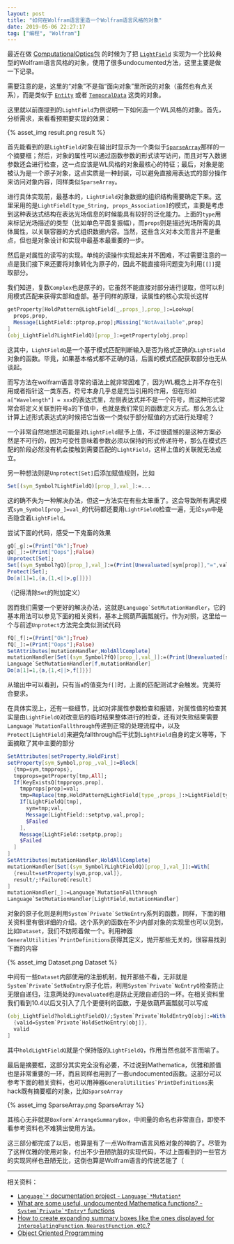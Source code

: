 ```yaml
---
layout: post
title: "如何在Wolfram语言里造一个Wolfram语言风格的对象"
date: 2019-05-06 22:27:17
tag: ["编程", "Wolfram"]
---
```


最近在做 [ComputationalOptics包](https://github.com/miRoox/ComputationalOptics) 的时候为了把 [`LightField`](https://github.com/miRoox/ComputationalOptics/blob/1197dbf20758271c93acdbc4f780913443847b95/ComputationalOptics/Kernel/LightField.m) 实现为一个比较典型的Wolfram语言风格的对象，使用了很多undocumented方法，这里主要是做一下记录。

需要注意的是，这里的“对象”不是指“面向对象”里所说的对象（虽然也有点关系），而是类似于 [`Entity`](http://reference.wolfram.com/language/ref/Entity.html) 或者 [`TemporalData`](http://reference.wolfram.com/language/ref/TemporalData.html) 这类的对象。

<!--more-->

这里就以前面提到的`LightField`为例说明一下如何造一个WL风格的对象。首先，分析需求，来看看预期要实现的效果：

{% asset_img result.png result %}

首先能看到的是`LightField`对象在输出时显示为一个类似于[`SparseArray`](http://reference.wolfram.com/language/ref/SparseArray.html)那样的一个摘要框；然后，对象的属性可以通过函数参数的形式读写访问，而且对写入数据参数还会进行检查，这一点应该是WL风格的对象最核心的特征；最后，对象是能被认为是一个原子对象，这点实质是一种封装，可以避免直接用表达式的部分操作来访问对象内容，同样类似`SparseArray`。

进行具体实现前，最基本的，`LightField`对象数据的组织结构需要确定下来。这里采用的是`LightField[type_String, props_Association]`的模式，主要是考虑到这种表达式结构在表达光场信息的时候能具有较好的泛化能力。上面的`type`用来标记光场描述的类型（比如单色平面复振幅），而`props`则是描述光场所需的具体属性，以关联容器的方式组织数据内容。当然，这些含义对本文而言并不是重点，但也是对象设计和实现中最基本最重要的一步。

然后是对属性的读写的实现。单纯的读操作实现起来并不困难，不过需要注意的一点是我们接下来还要将对象转化为原子的，因此不能直接将问题变为利用`[[]]`提取部分。

我们知道，复数`Complex`也是原子的，它虽然不能直接对部分进行提取，但可以利用模式匹配来获得实部和虚部。基于同样的原理，读属性的核心实现长这样

```mathematica
getProperty[HoldPattern@LightField[_,props_],prop_]:=Lookup[
  props,prop,
  Message[LightField::ptprop,prop];Missing["NotAvailable",prop]
]
(obj_LightField?LightFieldQ)[prop_]:=getProperty[obj,prop]
```

这其中，`LightFieldQ`是一个基于模式匹配判断输入是否为格式正确的`LightField`对象的函数。毕竟，如果基本格式都不正确的话，后面的模式匹配获取部分也无从谈起。

而写方法在wolfram语言寻常的语法上就非常困难了，因为WL概念上并不存在引用或者指针这一类东西，符号本身几乎总是充当引用的作用，但在形如`a["Wavelength"] = xxx`的表达式里，左侧表达式并不是一个符号，而这种形式常常会将定义关联到符号`a`的下值中，也就是我们常见的函数定义方式。那么怎么让计算上述形式表达式的时候把它当做一个类似于部分赋值的方式进行处理呢？

一个非常自然地想法可能是对`LightField`赋予上值，不过很遗憾的是这种方案必然是不可行的，因为可变性意味着参数必须以保持的形式传递符号，那么在模式匹配的阶段必然没有机会接触到需要匹配的`LightField`，这样上值的关联就无法成立。

另一种想法则是`Unprotect[Set]`后添加赋值规则，比如

```mathematica
Set[(sym_Symbol?LightFieldQ)[prop_],val_]:=...
```

这的确不失为一种解决办法，但这一方法实在有些太笨重了。这会导致所有满足模式`sym_Symbol[prop_]=val_`的代码都还要用`LightFieldQ`检查一遍，无论`sym`中是否隐含着`LightField`。

尝试下面的代码，感受一下鬼畜的效果

```mathematica
gQ[_g]:=(Print["Ok"];True)
gQ[_]:=(Print["Oops"];False)
Unprotect[Set];
Set[(sym_Symbol?gQ)[prop_],val_]:=(Print[Unevaluated[sym[prop]],"=",val])
Protect[Set];
Do[a[1]=1,{a,{1,<||>,g[]}}]
```

（记得清除`Set`的附加定义）

因而我们需要一个更好的解决办法，这就是``Language`SetMutationHandler``，它的基本用法可以参见下面的相关资料，基本上照葫芦画瓢就行。作为对照，这里给一个与前述`Unprotect`方法完全类似测试代码

```mathematica
fQ[_f]:=(Print["Ok"];True)
fQ[_]:=(Print["Oops"];False)
SetAttributes[mutationHandler,HoldAllComplete]
mutationHandler[Set[(sym_Symbol?fQ)[prop_],val_]]:=(Print[Unevaluated[sym[prop]],"=",val])
Language`SetMutationHandler[f,mutationHandler]
Do[a[1]=1,{a,{1,<||>,f[]}}]
```

从输出中可以看到，只有当`a`的值变为`f[]`时，上面的匹配测试才会触发。完美符合要求。

在具体实现上，还有一些细节，比如对非属性参数检查和报错，对属性值的检查其实是由`LightFieldQ`对改变后的临时结果整体进行的检查，还有对失败结果需要``Language`MutationFallthrough``传递到正常的处理流程中，以及`Protect[LightField]`来避免fallthrough后干扰到`LightField`自身的定义等等，下面摘取了其中主要的部分

```mathematica
SetAttributes[setProperty,HoldFirst]
setProperty[sym_Symbol,prop_,val_]:=Block[
  {tmp=sym,tmpprops},
  tmpprops=getProperty[tmp,All];
  If[KeyExistsQ[tmpprops,prop],
    tmpprops[prop]=val;
    tmp=Replace[tmp,HoldPattern@LightField[type_,props_]:>LightField[type,tmpprops]];
    If[LightFieldQ[tmp],
      sym=tmp;val,
      Message[LightField::setptvp,val,prop];
      $Failed
    ],
    Message[LightField::setptp,prop];
    $Failed
  ]
]
SetAttributes[mutationHandler,HoldAllComplete]
mutationHandler[Set[(sym_Symbol?LightFieldQ)[prop_],val_]]:=With[
  {result=setProperty[sym,prop,val]},
  result/;!FailureQ[result]
]
mutationHandler[_]:=Language`MutationFallthrough
Language`SetMutationHandler[LightField,mutationHandler]
```

对象的原子化则是利用``System`Private`SetNoEntry``系列的函数，同样，下面的相关资料里有很详细的介绍。这个系列的函数在不少内部对象的实现里也可以见到，比如`Dataset`，我们不妨照着做一个。利用神器``GeneralUtilities`PrintDefinitions``获得其定义，抛开那些无关的，很容易找到下面的内容

{% asset_img Dataset.png Dataset %}

中间有一些`Dataset`内部使用的注册机制，抛开那些不看，无非就是``System`Private`SetNoEntry``原子化后，利用``System`Private`NoEntryQ``检查防止无限自递归，注意两处的`Unevaluated`也是防止无限自递归的一环。在相关资料里我们看到10.4以后又引入了几个更便利的函数，于是依葫芦画瓢就可以写成

```mathematica
(obj_LightField?holdLightFieldQ)/;System`Private`HoldEntryQ[obj]:=With[
  {valid=System`Private`HoldSetNoEntry[obj]},
  valid
]
```

其中`holdLightFieldQ`就是个保持版的`LightFieldQ`，作用当然也就不言而喻了。

最后是摘要框，这部分其实完全没有必要，不过说到Mathematica，优雅和颜值也是非常重要的一环，而且同样也用到了一套undocumented函数。这部分可以参考下面的相关资料，也可以用神器``GeneralUtilities`PrintDefinitions``来hack既有摘要框的对象，比如`SparseArray`

{% asset_img SparseArray.png SparseArray %}

其核心无非就是``BoxForm`ArrangeSummaryBox``，中间量的命名也非常直白，即使不看参考资料也不难猜出使用方法。

这三部分都完成了以后，也算是有了一点Wolfram语言风格对象的神韵了。尽管为了这样优雅的使用对象，付出不少丑陋肮脏的实现代码，不过上面看到的一些官方的实现同样也丑陋无比，这倒也算是Wolfram语言的传统艺能了（

------

相关资料：

* [``Language`*`` documentation project - ``Language`*Mutation*``](https://mathematica.stackexchange.com/a/165910/63369)
* [What are some useful, undocumented Mathematica functions? - ``System`Private`*Entry*`` functions](https://mathematica.stackexchange.com/a/139974/63369)
* [How to create expanding summary boxes like the ones displayed for `InterpolatingFunction`, `NearestFunction`, etc.?](https://mathematica.stackexchange.com/q/77658/63369)
* [Object Oriented Programming](https://mresources.github.io/tutorial/mathematica-programming/assorted-tricks/object-oriented-programming.html)
